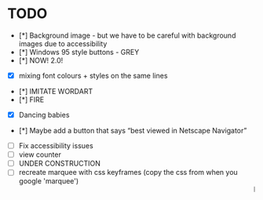 # TODO


- [*] Background image - but we have to be careful with background images due to accessibility
- [*] Windows 95 style buttons - GREY
- [*] NOW! 2.0!
- [x] mixing font colours + styles on the same lines
- [*] IMITATE WORDART
- [*] FIRE
- [x] Dancing babies
- [*] Maybe add a button that says “best viewed in Netscape Navigator”
- [ ] Fix accessibility issues
- [ ] view counter
- [ ] UNDER CONSTRUCTION
- [ ] recreate marquee with css keyframes (copy the css from when you google 'marquee')
      <marquee>Here i am</marquee>